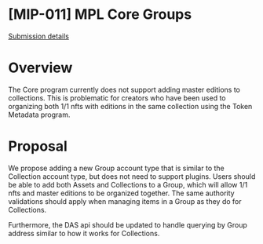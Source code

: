# [MIP-011] MPL Core Groups

[Submission details](https://github.com/metaplex-foundation/mip/discussions/42)

# Overview
The Core program currently does not support adding master editions to collections. This is problematic for creators who have been used to organizing both 1/1 nfts with editions in the same collection using the Token Metadata program.

# Proposal

We propose adding a new Group account type that is similar to the Collection account type, but does not need to support plugins. Users should be able to add both Assets and Collections to a Group, which will allow 1/1 nfts and master editions to be organized together. The same authority validations should apply when managing items in a Group as they do for Collections.

Furthermore, the DAS api should be updated to handle querying by Group address similar to how it works for Collections.


